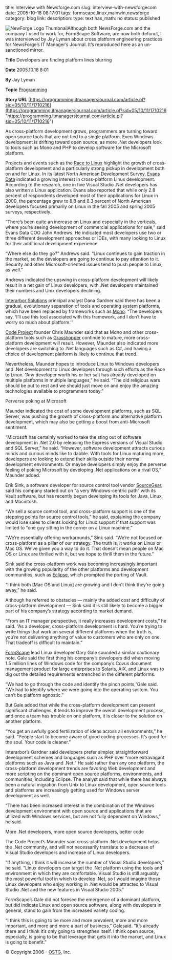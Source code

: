 title: Interview with Newsforge.com
slug: interview-with-newsforgecom
date: 2005-10-18 08:17:01
tags: formscape,linux,mainwin,newsforge
category: blog
link: 
description: 
type: text
has_math: no
status: published

![NewForge Logo Thumbnail](/wp-content/uploads/2009/01/newsforge_thumbnail.png "NewForge Logo Thumbnail")Although both NewsForge.com and the company I used to work for, FormScape Software, are now both defunct, I was interviewed by Jay Lyman about cross platform engineering practices for NewsForge’s IT Manager’s Journal. It’s reproduced here as an un-sanctioned mirror.

<!-- TEASER_END -->


**Title** Developers are finding platform lines blurring



**Date** 2005.10.18 8:01



**By** Jay Lyman



**Topic** [Programming](https://programming.itmanagersjournal.com/search.pl?tid=10 "https://programming.itmanagersjournal.com/search.pl?tid=10")



**Story URL**  [https://programming.itmanagersjournal.com/article.pl?sid=05/10/11/1710216](https://programming.itmanagersjournal.com/article.pl?sid=05/10/11/1710216 "https://programming.itmanagersjournal.com/article.pl?sid=05/10/11/1710216")






As cross-platform development grows, programmers are turning toward open source tools that are not tied to a single platform. Even Windows development is drifting toward open source, as more .Net developers look to tools such as Mono and PHP to develop software for the Microsoft platform.



Projects and events such as the [Race to Linux](https://trends.newsforge.com/article.pl?sid=05/09/16/204235 "https://trends.newsforge.com/article.pl?sid=05/09/16/204235") highlight the growth of cross-platform development and a particularly strong pickup in development both on and for Linux. In its latest North American Development Survey, [Evans Data](https://www.evansdata.com/n2/index.shtml "https://www.evansdata.com/n2/index.shtml") indicated a growing interest in cross-platform Linux development. According to the research, one in five Visual Studio .Net developers has also written a Linux application. Evans also reported that while only 2.8 percent of respondents developed most of their applications for Linux in 2000, the percentage grew to 8.8 and 8.3 percent of North American developers focused primarily on Linux in the fall 2005 and spring 2005 surveys, respectively.



“There’s been quite an increase on Linux and especially in the verticals, where you’re seeing development of commercial applications for sale,” said Evans Data COO John Andrews. He indicated most developers use two or three different development approaches or IDEs, with many looking to Linux for their additional development experience.



“Where else do they go?” Andrews said. “Linux continues to gain traction in the market, so the developers are going to continue to pay attention to it. Security and other Microsoft-oriented issues tend to push people to Linux, as well.”



Andrews indicated the upswing in cross-platform development will likely result in a net gain of Linux developers, with .Net developers maintained their numbers and Unix developers declining.



[Interarbor Solutions](https://www.interarbor-solutions.com/home.html "https://www.interarbor-solutions.com/home.html") principal analyst Dana Gardner said there has been a gradual, evolutionary separation of tools and operating system platforms, which have been replaced by frameworks such as [Mono](https://www.mono-project.com/Main_Page "https://www.mono-project.com/Main_Page"). “The developers say, ‘I’ll use this tool associated with this framework, and I don’t have to worry so much about platform.’”



[Code Project](https://www.codeproject.com/ "https://www.codeproject.com/") founder Chris Maunder said that as Mono and other cross-platform tools such as [Grasshopper](https://dev.mainsoft.com/ "https://dev.mainsoft.com/") continue to mature, more cross-platform development will result. However, Maunder also indicated more developers are switching to .Net languages such as C#, and having a choice of development platform is likely to continue that trend.



Nevertheless, Maunder hopes to introduce Linux to Windows developers and .Net development to Linux developers through such efforts as the Race to Linux. “Any developer worth his or her salt has already developed on multiple platforms in multiple languages,” he said. “The old religious wars should be put to rest and we should just move on and enjoy the amazing technologies available to programmers today.”



Perverse poking at Microsoft



Maunder indicated the cost of some development platforms, such as SQL Server, was pushing the growth of cross-platform and alternative platform development, which may also be getting a boost from anti-Microsoft sentiment.



“Microsoft has certainly worked to take the sting out of software development in .Net 2.0 by releasing the Express versions of Visual Studio and SQL Server,” he said. “However, software development attracts curious minds and curious minds like to dabble. With tools for Linux maturing more, developers are looking to extend their skills outside their normal development environments. Or maybe developers simply enjoy the perverse feeling of poking Microsoft by developing .Net applications on a rival OS,” Maunder added.



Erik Sink, a software developer for source control tool vendor [SourceGear](https://www.sourcegear.com/ "https://www.sourcegear.com/"), said his company started out on “a very Windows-centric path” with its Vault software, but has recently begun developing its tools for Java, Linux, and Macintosh.



“We sell a source control tool, and cross-platform support is one of the stepping points for source control tools,” he said, explaining the company would lose sales to clients looking for Linux support if that support was limited to “one guy sitting in the corner on a Linux machine.”



“We’re essentially offering workarounds,” Sink said. “We’re not focused on cross-platform as a pillar of our strategy. The truth is, it works on Linux or Mac OS. We’ve given you a way to do it. That doesn’t mean people on Mac OS or Linux are thrilled with it, but we hope to thrill them in the future.”



Sink said the cross-platform work was becoming increasingly important with the growing popularity of the other platforms and development communities, such as [Eclipse](https://www.eclipse.org/ "https://www.eclipse.org/"), which prompted the porting of Vault.



“I think both [Mac OS and Linux] are growing and I don’t think they’re going away,” he said.



Although he referred to obstacles — mainly the added cost and difficulty of cross-platform development — Sink said it is still likely to become a bigger part of his company’s strategy according to market demand.



“From an IT manager perspective, it really increases development costs,” he said. “As a developer, cross-platform development is hard. You’re trying to write things that work on several different platforms when the truth is, you’re not delivering anything of value to customers who are only on one. That tradeoff is difficult to maintain.”



[FormScape](https://www.formscape.com/index.htm "https://www.formscape.com/index.htm") lead Linux developer Gary Gale sounded a similar cautionary note. Gale said the first thing his company’s developers did when moving 1.5 million lines of Windows code for the company’s Covus document management product for large enterprises to Solaris, AIX, and Linux was to dig out the detailed requirements entrenched in the different platforms.



“We had to go through the code and identify the pinch points,”Gale said. “We had to identify where we were going into the operating system. You can’t be platform agnostic.”



But Gale added that while the cross-platform development can present significant challenges, it tends to improve the overall development process, and once a team has trouble on one platform, it is closer to the solution on another platform.



“You get an awfully good fertilization of ideas across all environments,” he said. “People start to become aware of good coding processes. It’s good for the soul. Your code is cleaner.”



Interarbor’s Gardner said developers prefer simpler, straightforward development schemes and languages such as PHP over “more extravagant platforms such as Java and .Net.” He said rather than any one platform, the cross-platform development trends are favoring Web development and more scripting on the dominant open source platforms, environments, and communities, including Eclipse. The analyst said that while there has always been a natural migration from Unix to Linux development, open source tools and platforms are increasingly getting used for Windows server development as well.



“There has been increased interest in the combination of the Windows development environment with open source and applications that are utilized with Windows services, but are not fully dependent on Windows,” he said.



More .Net developers, more open source developers, better code



The Code Project’s Maunder said cross-platform .Net development helps the .Net community, and will not necessarily translate to a decrease of Visual Studio developers and increase of Linux developers.



“If anything, I think it will increase the number of Visual Studio developers,” he said. “Linux developers can target the .Net platform using the tools and environment in which they are comfortable. Visual Studio is still arguably the most powerful tool in which to develop .Net, so I would imagine those Linux developers who enjoy working in .Net would be attracted to Visual Studio .Net and the new features in Visual Studio 2005.”



FormScape’s Gale did not foresee the emergence of a dominant platform, but did indicate Linux and open source software, along with developers in general, stand to gain from the increased variety coding.



“I think this is going to be more and more prevalent, more and more important, and more and more a part of business,” Galesaid. “It’s already there and I think it’s only going to strengthen itself. I think open source, especially, is going to be that leverage that gets it into the market, and Linux is going to benefit.”



© Copyright 2006 - [OSTG](https://www.ostg.com/ "https://www.ostg.com/"), Inc.




